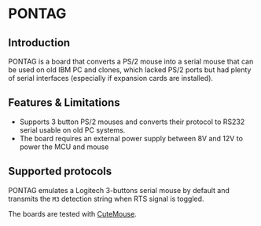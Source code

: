 # PONTAG
## Introduction
PONTAG is a board that converts a PS/2 mouse into a serial mouse that can be used on old IBM PC and clones, which lacked PS/2 ports but had plenty of serial interfaces (especially if expansion cards are installed).

## Features & Limitations
* Supports 3 button PS/2 mouses and converts their protocol to RS232 serial usable on old PC systems.
* The board requires an external power supply between 8V and 12V to power the MCU and mouse


## Supported protocols
PONTAG emulates a Logitech 3-buttons serial mouse by default and transmits the `M3` detection string when RTS signal is toggled.

The boards are tested with [CuteMouse](http://cutemouse.sourceforge.net/).


